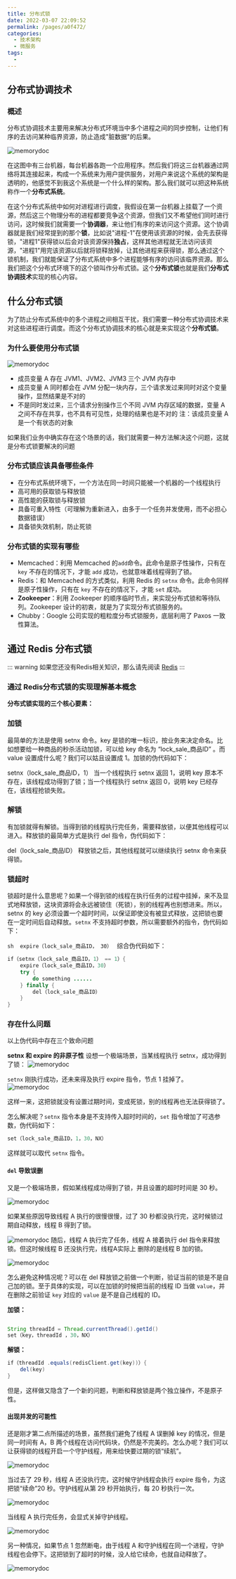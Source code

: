 ```yaml
---
title: 分布式锁
date: 2022-03-07 22:09:52
permalink: /pages/a0f472/
categories: 
  - 技术架构
  - 微服务
tags: 
  - 
---
```


## 分布式协调技术

### 概述

分布式协调技术主要用来解决分布式环境当中多个进程之间的同步控制，让他们有序的去访问某种临界资源，防止造成"脏数据"的后果。

![memorydoc](/img/microservice/zk1.png)

在这图中有三台机器，每台机器各跑一个应用程序。然后我们将这三台机器通过网络将其连接起来，构成一个系统来为用户提供服务，对用户来说这个系统的架构是透明的，他感觉不到我这个系统是一个什么样的架构。那么我们就可以把这种系统称作一个**分布式系统**。

在这个分布式系统中如何对进程进行调度，我假设在第一台机器上挂载了一个资源，然后这三个物理分布的进程都要竞争这个资源，但我们又不希望他们同时进行访问，这时候我们就需要一个**协调器**，来让他们有序的来访问这个资源。这个协调器就是我们经常提到的那个**锁**，比如说"进程-1"在使用该资源的时候，会先去获得锁，"进程1"获得锁以后会对该资源保持**独占**，这样其他进程就无法访问该资源，"进程1"用完该资源以后就将锁释放掉，让其他进程来获得锁，那么通过这个锁机制，我们就能保证了分布式系统中多个进程能够有序的访问该临界资源。那么我们把这个分布式环境下的这个锁叫作分布式锁。这个**分布式锁**也就是我们**分布式协调技术**实现的核心内容。


## 什么分布式锁
为了防止分布式系统中的多个进程之间相互干扰，我们需要一种分布式协调技术来对这些进程进行调度。而这个分布式协调技术的核心就是来实现这个**分布式锁**。
### 为什么要使用分布式锁
![memorydoc](/img/microservice/zk2.png)


* 成员变量 A 存在 JVM1、JVM2、JVM3 三个 JVM 内存中
* 成员变量 A 同时都会在 JVM 分配一块内存，三个请求发过来同时对这个变量操作，显然结果是不对的
* 不是同时发过来，三个请求分别操作三个不同 JVM 内存区域的数据，变量 A 之间不存在共享，也不具有可见性，处理的结果也是不对的 注：该成员变量 A 是一个有状态的对象

如果我们业务中确实存在这个场景的话，我们就需要一种方法解决这个问题，这就是分布式锁要解决的问题

### 分布式锁应该具备哪些条件
* 在分布式系统环境下，一个方法在同一时间只能被一个机器的一个线程执行
* 高可用的获取锁与释放锁
* 高性能的获取锁与释放锁
* 具备可重入特性（可理解为重新进入，由多于一个任务并发使用，而不必担心数据错误）
* 具备锁失效机制，防止死锁
### 分布式锁的实现有哪些

* Memcached：利用 Memcached 的<code>add</code>命令。此命令是原子性操作，只有在 <code>key</code> 不存在的情况下，才能 <code>add</code> 成功，也就意味着线程得到了锁。
* Redis：和 Memcached 的方式类似，利用 Redis 的 <code>setnx</code> 命令。此命令同样是原子性操作，只有在 <code>key</code> 不存在的情况下，才能 <code>set</code> 成功。
* **Zookeeper**：利用 Zookeeper 的顺序临时节点，来实现分布式锁和等待队列。Zookeeper 设计的初衷，就是为了实现分布式锁服务的。
* Chubby：Google 公司实现的粗粒度分布式锁服务，底层利用了 Paxos 一致性算法。

## 通过 Redis 分布式锁

::: warning
如果您还没有Redis相关知识，那么请先阅读 [Redis](./20.Redis)
:::

### 通过 Redis分布式锁的实现理解基本概念

**分布式锁实现的三个核心要素：**
### 加锁
最简单的方法是使用 setnx 命令。key 是锁的唯一标识，按业务来决定命名。比如想要给一种商品的秒杀活动加锁，可以给 key 命名为 “lock_sale_商品ID” 。而 value 设置成什么呢？我们可以姑且设置成 1。加锁的伪代码如下：

setnx（lock_sale_商品ID，1）
当一个线程执行 setnx 返回 1，说明 key 原本不存在，该线程成功得到了锁；当一个线程执行 setnx 返回 0，说明 key 已经存在，该线程抢锁失败。

### 解锁
有加锁就得有解锁。当得到锁的线程执行完任务，需要释放锁，以便其他线程可以进入。释放锁的最简单方式是执行 del 指令，伪代码如下：

del（lock_sale_商品ID）
释放锁之后，其他线程就可以继续执行 setnx 命令来获得锁。

### 锁超时
锁超时是什么意思呢？如果一个得到锁的线程在执行任务的过程中挂掉，来不及显式地释放锁，这块资源将会永远被锁住（死锁），别的线程再也别想进来。所以，setnx 的 key 必须设置一个超时时间，以保证即使没有被显式释放，这把锁也要在一定时间后自动释放。<code>setnx</code> 不支持超时参数，所以需要额外的指令，伪代码如下：

``sh 
expire（lock_sale_商品ID， 30）
``
综合伪代码如下：

```java 
if（setnx（lock_sale_商品ID，1） == 1）{
    expire（lock_sale_商品ID，30）
    try {
        do something ......
    } finally {
        del（lock_sale_商品ID）
    }
}
```
### 存在什么问题
以上伪代码中存在三个致命问题

**setnx 和 expire 的非原子性**
设想一个极端场景，当某线程执行 setnx，成功得到了锁：
![memorydoc](/img/microservice/zk3.png)

<code>setnx</code> 刚执行成功，还未来得及执行 expire 指令，节点 1 挂掉了。
![memorydoc](/img/microservice/zk4.png)

这样一来，这把锁就没有设置过期时间，变成死锁，别的线程再也无法获得锁了。

怎么解决呢？<code>setnx</code> 指令本身是不支持传入超时时间的，<code>set</code> 指令增加了可选参数，伪代码如下：
```java 
set（lock_sale_商品ID，1，30，NX）
```
这样就可以取代 <code>setnx</code> 指令。

#### <code>del</code> 导致误删

又是一个极端场景，假如某线程成功得到了锁，并且设置的超时时间是 30 秒。

![memorydoc](/img/microservice/zk5.png)

如果某些原因导致线程 A 执行的很慢很慢，过了 30 秒都没执行完，这时候锁过期自动释放，线程 B 得到了锁。

![memorydoc](/img/microservice/zk6.png)
随后，线程 A 执行完了任务，线程 A 接着执行 del 指令来释放锁。但这时候线程 B 还没执行完，线程A实际上 删除的是线程 B 加的锁。

![memorydoc](/img/microservice/zk7.png)

怎么避免这种情况呢？可以在 del 释放锁之前做一个判断，验证当前的锁是不是自己加的锁。至于具体的实现，可以在加锁的时候把当前的线程 ID 当做 <code>value</code>，并在删除之前验证 <code>key</code> 对应的 <code>value</code> 是不是自己线程的 ID。

**加锁：**
```java 

String threadId = Thread.currentThread().getId()
set（key，threadId ，30，NX）
```
**解锁：**

```java 
if（threadId .equals(redisClient.get(key))）{
    del(key)
}
```
但是，这样做又隐含了一个新的问题，判断和释放锁是两个独立操作，不是原子性。

#### 出现并发的可能性
还是刚才第二点所描述的场景，虽然我们避免了线程 A 误删掉 key 的情况，但是同一时间有 A，B 两个线程在访问代码块，仍然是不完美的。怎么办呢？我们可以让获得锁的线程开启一个守护线程，用来给快要过期的锁“续航”。

![memorydoc](/img/microservice/zk8.png)

当过去了 29 秒，线程 A 还没执行完，这时候守护线程会执行 expire 指令，为这把锁“续命”20 秒。守护线程从第 29 秒开始执行，每 20 秒执行一次。

![memorydoc](/img/microservice/zk9.png)

当线程 A 执行完任务，会显式关掉守护线程。

![memorydoc](/img/microservice/zk10.png)

另一种情况，如果节点 1 忽然断电，由于线程 A 和守护线程在同一个进程，守护线程也会停下。这把锁到了超时的时候，没人给它续命，也就自动释放了。

![memorydoc](/img/microservice/zk11.png)

